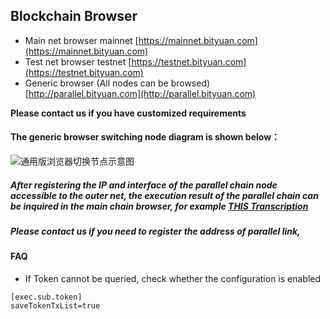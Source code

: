 ## Blockchain Browser

- Main net browser mainnet [https://mainnet.bityuan.com](https://mainnet.bityuan.com)  
- Test net browser testnet [https://testnet.bityuan.com](https://testnet.bityuan.com)  
- Generic browser (All nodes can be browsed) [http://parallel.bityuan.com](http://parallel.bityuan.com)

**Please contact us if you have customized requirements**

#### The generic browser switching node diagram is shown below：
![通用版浏览器切换节点示意图](https://public.zhaobi.tech/web/storage/upload/20190112/9740fae914b4cf4eba85e06ef6ee6dc5.gif)

##### After registering the IP and interface of the parallel chain node accessible to the outer net, the execution result of the parallel chain can be inquired in the main chain browser, for example [THIS Transcription](https://mainnet.bityuan.com/tradeHash?hash=0xf7a71d083e1411d496ce437e8b8cace7006a840ad25614ccd48d2ebd4b67799c)

#####  Please contact us if you need to register the address of parallel link,

#### FAQ

- If Token cannot be queried, check whether the configuration is enabled
```
[exec.sub.token]
saveTokenTxList=true
```